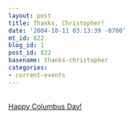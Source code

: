 ```yaml
---
layout: post
title: Thanks, Christopher!
date: '2004-10-11 03:13:39 -0700'
mt_id: 822
blog_id: 1
post_id: 822
basename: thanks-christopher
categories:
- current-events
---
```

<br /><a href="http://www.aynrand.org/site/News2?page=NewsArticle&amp;id=10297&amp;news_iv_ctrl=1021">Happy Columbus Day!</a><br /><br /><br />
